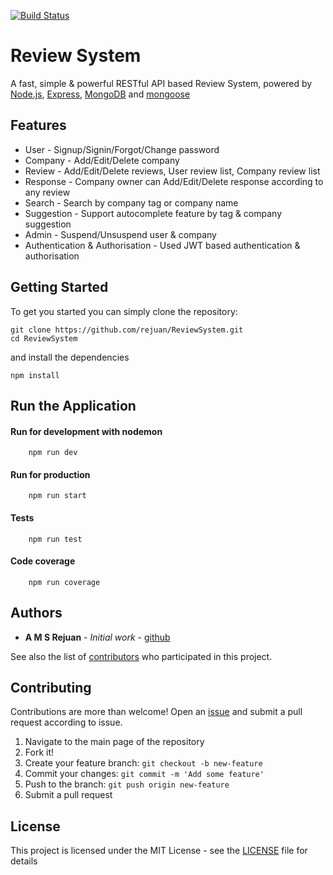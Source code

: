 [![Build Status](https://travis-ci.com/rejuan/ReviewSystem.svg?token=KhpV8JP1fhyPE49az7dy&branch=master)](https://travis-ci.com/rejuan/ReviewSystem)

Review System
============
A fast, simple & powerful RESTful API based Review System, powered by [Node.js](https://nodejs.org/), [Express](https://expressjs.com/), [MongoDB](https://www.mongodb.com/) and [mongoose](https://mongoosejs.com/)

Features
----------
- User - Signup/Signin/Forgot/Change password
- Company - Add/Edit/Delete company
- Review - Add/Edit/Delete reviews, User review list, Company review list
- Response - Company owner can Add/Edit/Delete response according to any review
- Search - Search by company tag or company name
- Suggestion - Support autocomplete feature by tag & company suggestion
- Admin - Suspend/Unsuspend user & company
- Authentication & Authorisation - Used JWT based authentication & authorisation

Getting Started
------------------
To get you started you can simply clone the repository:

```
git clone https://github.com/rejuan/ReviewSystem.git
cd ReviewSystem
```
and install the dependencies
```
npm install
```

Run the Application
------------------------
#### Run for development with nodemon
```
    npm run dev
```
#### Run for production
```
    npm run start
```
#### Tests
```
    npm run test
```
#### Code coverage
```
    npm run coverage
```

Authors
----------

* **A M S Rejuan** - *Initial work* - [github](https://github.com/rejuan)

See also the list of [contributors](https://github.com/rejuan/ReviewSystem/contributors) who participated in this project.

Contributing
----------------
Contributions are more than welcome! Open an [issue](https://github.com/rejuan/ReviewSystem/issues/new) and submit a pull request according to issue.

1. Navigate to the main page of the repository
1. Fork it!
1. Create your feature branch: `git checkout -b new-feature`
1. Commit your changes: `git commit -m 'Add some feature'`
1. Push to the branch: `git push origin new-feature`
1. Submit a pull request

## License

This project is licensed under the MIT License - see the [LICENSE](LICENSE) file for details
